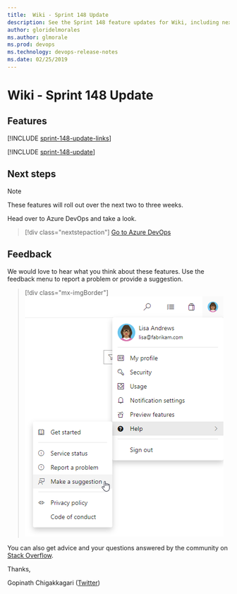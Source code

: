 ```yaml
---
title:  Wiki - Sprint 148 Update
description: See the Sprint 148 feature updates for Wiki, including next steps.
author: gloridelmorales
ms.author: glmorale
ms.prod: devops
ms.technology: devops-release-notes
ms.date: 02/25/2019
---
```


# Wiki - Sprint 148 Update

## Features

[!INCLUDE [sprint-148-update-links](../includes/wiki/sprint-148-update-links.md)]

[!INCLUDE [sprint-148-update](../includes/wiki/sprint-148-update.md)]

## Next steps

> [!NOTE]
> These features will roll out over the next two to three weeks.

Head over to Azure DevOps and take a look.

> [!div class="nextstepaction"]
> [Go to Azure DevOps](https://go.microsoft.com/fwlink/?LinkId=307137&campaign=o~msft~docs~product-vsts~release-notes)

## Feedback

We would love to hear what you think about these features. Use the feedback menu to report a problem or provide a suggestion.

> [!div class="mx-imgBorder"]
> ![Make a suggestion](../../media/help-make-a-suggestion.png)

You can also get advice and your questions answered by the community on [Stack Overflow](https://stackoverflow.com/questions/tagged/azure-devops).

Thanks,

Gopinath Chigakkagari ([Twitter](https://twitter.com/gopinach))
